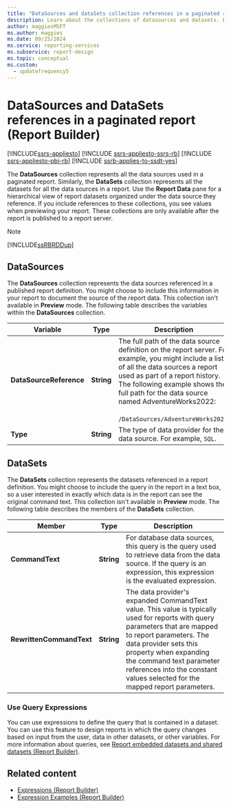 ```yaml
---
title: "DataSources and dataSets collection references in a paginated report"
description: Learn about the collections of datasources and datasets. Find out how to make them available after the paginated report is published to a report server in Report Builder.
author: maggiesMSFT
ms.author: maggies
ms.date: 09/25/2024
ms.service: reporting-services
ms.subservice: report-design
ms.topic: conceptual
ms.custom:
  - updatefrequency5
---
```

# DataSources and DataSets references in a paginated report (Report Builder)

[!INCLUDE[ssrs-appliesto](../../includes/ssrs-appliesto.md)] [!INCLUDE [ssrs-appliesto-ssrs-rb](../../includes/ssrs-appliesto-ssrs-rb.md)] [!INCLUDE [ssrs-appliesto-pbi-rb](../../includes/ssrs-appliesto-pbi-rb.md)] [!INCLUDE [ssrb-applies-to-ssdt-yes](../../includes/ssrb-applies-to-ssdt-yes.md)]

  The **DataSources** collection represents all the data sources used in a paginated report. Similarly, the **DataSets** collection represents all the datasets for all the data sources in a report. Use the **Report Data** pane for a hierarchical view of report datasets organized under the data source they reference. If you include references to these collections, you see values when previewing your report. These collections are only available after the report is published to a report server.  
  
> [!NOTE]  
>  [!INCLUDE[ssRBRDDup](../../includes/ssrbrddup-md.md)]  
  
## DataSources  
 The **DataSources** collection represents the data sources referenced in a published report definition. You might choose to include this information in your report to document the source of the report data. This collection isn't available in **Preview** mode. The following table describes the variables within the **DataSources** collection.  
  
|**Variable**|**Type**|**Description**|  
|------------------|--------------|---------------------|  
|**DataSourceReference**|**String**|The full path of the data source definition on the report server. For example, you might include a list of all the data sources a report used as part of a report history. The following example shows the full path for the data source named AdventureWorks2022:<br /><br /> `/DataSources/AdventureWorks2022`.|  
|**Type**|**String**|The type of data provider for the data source. For example, `SQL`.|  
  
## DataSets  
 The **DataSets** collection represents the datasets referenced in a report definition. You might choose to include the query in the report in a text box, so a user interested in exactly which data is in the report can see the original command text. This collection isn't available in **Preview** mode. The following table describes the members of the **DataSets** collection.  
  
|**Member**|**Type**|**Description**|  
|----------------|--------------|---------------------|  
|**CommandText**|**String**|For database data sources, this query is the query used to retrieve data from the data source. If the query is an expression, this expression is the evaluated expression.|  
|**RewrittenCommandText**|**String**|The data provider's expanded CommandText value. This value is typically used for reports with query parameters that are mapped to report parameters. The data provider sets this property when expanding the command text parameter references into the constant values selected for the mapped report parameters.|  
  
### Use Query Expressions  
 You can use expressions to define the query that is contained in a dataset. You can use this feature to design reports in which the query changes based on input from the user, data in other datasets, or other variables. For more information about queries, see [Report embedded datasets and shared datasets &#40;Report Builder&#41;](../../reporting-services/report-data/report-embedded-datasets-and-shared-datasets-report-builder-and-ssrs.md).  
  
## Related content

- [Expressions &#40;Report Builder&#41;](../../reporting-services/report-design/expressions-report-builder-and-ssrs.md)
- [Expression Examples &#40;Report Builder&#41;](../../reporting-services/report-design/expression-examples-report-builder-and-ssrs.md)
